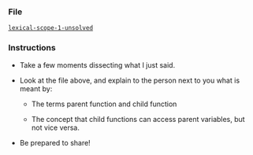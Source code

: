 ### File

[`lexical-scope-1-unsolved`](Unsolved/lexical-scope-1-unsolved.html)

### Instructions

* Take a few moments dissecting what I just said.

* Look at the file above, and explain to the person next to you what is meant by:

  * The terms parent function and child function

  * The concept that child functions can access parent variables, but not vice versa.
  

* Be prepared to share!
